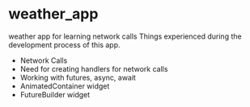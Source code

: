 # weather_app

weather app for learning network calls
Things experienced during the development process of this app.
- Network Calls
- Need for creating handlers for network calls
- Working with futures, async, await
- AnimatedContainer widget
- FutureBuilder widget

